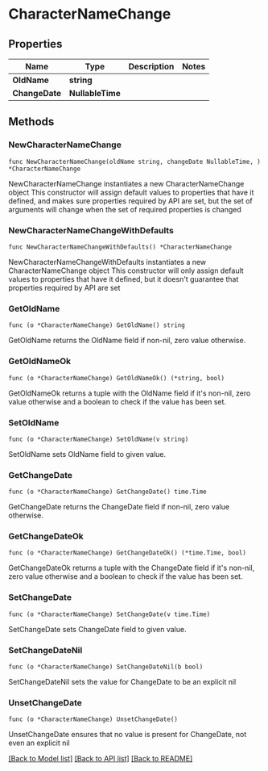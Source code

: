 # CharacterNameChange

## Properties

Name | Type | Description | Notes
------------ | ------------- | ------------- | -------------
**OldName** | **string** |  | 
**ChangeDate** | **NullableTime** |  | 

## Methods

### NewCharacterNameChange

`func NewCharacterNameChange(oldName string, changeDate NullableTime, ) *CharacterNameChange`

NewCharacterNameChange instantiates a new CharacterNameChange object
This constructor will assign default values to properties that have it defined,
and makes sure properties required by API are set, but the set of arguments
will change when the set of required properties is changed

### NewCharacterNameChangeWithDefaults

`func NewCharacterNameChangeWithDefaults() *CharacterNameChange`

NewCharacterNameChangeWithDefaults instantiates a new CharacterNameChange object
This constructor will only assign default values to properties that have it defined,
but it doesn't guarantee that properties required by API are set

### GetOldName

`func (o *CharacterNameChange) GetOldName() string`

GetOldName returns the OldName field if non-nil, zero value otherwise.

### GetOldNameOk

`func (o *CharacterNameChange) GetOldNameOk() (*string, bool)`

GetOldNameOk returns a tuple with the OldName field if it's non-nil, zero value otherwise
and a boolean to check if the value has been set.

### SetOldName

`func (o *CharacterNameChange) SetOldName(v string)`

SetOldName sets OldName field to given value.


### GetChangeDate

`func (o *CharacterNameChange) GetChangeDate() time.Time`

GetChangeDate returns the ChangeDate field if non-nil, zero value otherwise.

### GetChangeDateOk

`func (o *CharacterNameChange) GetChangeDateOk() (*time.Time, bool)`

GetChangeDateOk returns a tuple with the ChangeDate field if it's non-nil, zero value otherwise
and a boolean to check if the value has been set.

### SetChangeDate

`func (o *CharacterNameChange) SetChangeDate(v time.Time)`

SetChangeDate sets ChangeDate field to given value.


### SetChangeDateNil

`func (o *CharacterNameChange) SetChangeDateNil(b bool)`

 SetChangeDateNil sets the value for ChangeDate to be an explicit nil

### UnsetChangeDate
`func (o *CharacterNameChange) UnsetChangeDate()`

UnsetChangeDate ensures that no value is present for ChangeDate, not even an explicit nil

[[Back to Model list]](../README.md#documentation-for-models) [[Back to API list]](../README.md#documentation-for-api-endpoints) [[Back to README]](../README.md)


